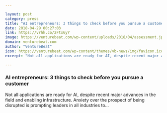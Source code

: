 ```yaml
---

layout: post
category: press
title: "AI entrepreneurs: 3 things to check before you pursue a customer"
date: 2018-04-29 00:27:03
link: https://vrhk.co/2FtxGyY
image: https://venturebeat.com/wp-content/uploads/2018/04/assessment.jpg?fit=3625%2C2416&strip=all
domain: venturebeat.com
author: "VentureBeat"
icon: https://venturebeat.com/wp-content/themes/vb-news/img/favicon.ico
excerpt: "Not all applications are ready for AI, despite recent major advances in the field and enabling infrastructure. Anxiety over the prospect of being disrupted is prompting leaders in all industries to…"

---
```


### AI entrepreneurs: 3 things to check before you pursue a customer

Not all applications are ready for AI, despite recent major advances in the field and enabling infrastructure. Anxiety over the prospect of being disrupted is prompting leaders in all industries to…